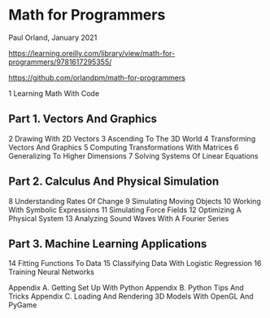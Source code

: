 # Math for Programmers
Paul Orland, January 2021

https://learning.oreilly.com/library/view/math-for-programmers/9781617295355/

https://github.com/orlandpm/math-for-programmers


1 Learning Math With Code

## Part 1. Vectors And Graphics
2 Drawing With 2D Vectors
3 Ascending To The 3D World
4 Transforming Vectors And Graphics
5 Computing Transformations With Matrices
6 Generalizing To Higher Dimensions
7 Solving Systems Of Linear Equations


## Part 2. Calculus And Physical Simulation
8 Understanding Rates Of Change
9 Simulating Moving Objects
10 Working With Symbolic Expressions
11 Simulating Force Fields
12 Optimizing A Physical System
13 Analyzing Sound Waves With A Fourier Series

## Part 3. Machine Learning Applications
14 Fitting Functions To Data
15 Classifying Data With Logistic Regression
16 Training Neural Networks

Appendix A. Getting Set Up With Python
Appendix B. Python Tips And Tricks
Appendix C. Loading And Rendering 3D Models With OpenGL And PyGame
